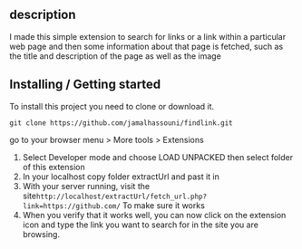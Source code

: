 ## description

I made this simple extension to search for links or a link within a particular web page and then some information about that page is fetched, such as the title and description of the page as well as the image



## Installing / Getting started
To install this project you need to clone or download it.
```shell
git clone https://github.com/jamalhassouni/findlink.git
```
go to your browser menu > More tools > Extensions

1. Select Developer mode and choose LOAD UNPACKED then select folder of this extension
2. In your localhost copy  folder extractUrl and past it in
3. With your server running, visit the site`http://localhost/extractUrl/fetch_url.php?link=https://github.com/` To make sure it works
4. When you verify that it works well, you can now click on the extension icon and type the link you want to search for in the site you are browsing.

